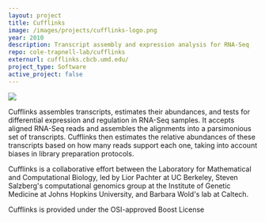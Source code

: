 ```yaml
---
layout: project
title: Cufflinks
image: /images/projects/cufflinks-logo.png
year: 2010
description: Transcript assembly and expression analysis for RNA-Seq
repo: cole-trapnell-lab/cufflinks
externurl: cufflinks.cbcb.umd.edu/
project_type: Software
active_project: false
---
```


![](/images/projects/cufflinks-fhl3.png)


Cufflinks assembles transcripts, estimates their abundances, and tests for differential expression and regulation in RNA-Seq samples. It accepts aligned RNA-Seq reads and assembles the alignments into a parsimonious set of transcripts. Cufflinks then estimates the relative abundances of these transcripts based on how many reads support each one, taking into account biases in library preparation protocols. 

Cufflinks is a collaborative effort between the Laboratory for Mathematical and Computational Biology, led by Lior Pachter at UC Berkeley, Steven Salzberg's computational genomics group at the Institute of Genetic Medicine at Johns Hopkins University, and Barbara Wold's lab at Caltech. 

Cufflinks is provided under the OSI-approved Boost License